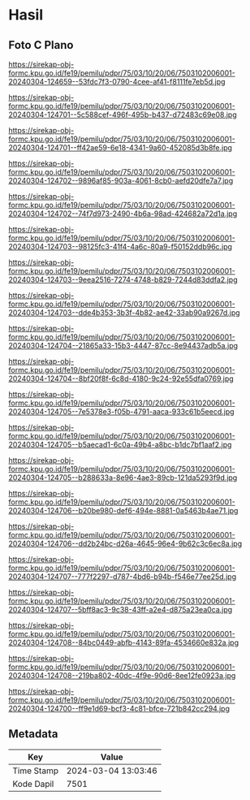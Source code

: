 # Hasil

## Foto C Plano

https://sirekap-obj-formc.kpu.go.id/fe19/pemilu/pdpr/75/03/10/20/06/7503102006001-20240304-124659--53fdc7f3-0790-4cee-af41-f8111fe7eb5d.jpg

https://sirekap-obj-formc.kpu.go.id/fe19/pemilu/pdpr/75/03/10/20/06/7503102006001-20240304-124701--5c588cef-496f-495b-b437-d72483c69e08.jpg

https://sirekap-obj-formc.kpu.go.id/fe19/pemilu/pdpr/75/03/10/20/06/7503102006001-20240304-124701--ff42ae59-6e18-4341-9a60-452085d3b8fe.jpg

https://sirekap-obj-formc.kpu.go.id/fe19/pemilu/pdpr/75/03/10/20/06/7503102006001-20240304-124702--9896af85-903a-4061-8cb0-aefd20dfe7a7.jpg

https://sirekap-obj-formc.kpu.go.id/fe19/pemilu/pdpr/75/03/10/20/06/7503102006001-20240304-124702--74f7d973-2490-4b6a-98ad-424682a72d1a.jpg

https://sirekap-obj-formc.kpu.go.id/fe19/pemilu/pdpr/75/03/10/20/06/7503102006001-20240304-124703--98125fc3-41f4-4a6c-80a9-f50152ddb96c.jpg

https://sirekap-obj-formc.kpu.go.id/fe19/pemilu/pdpr/75/03/10/20/06/7503102006001-20240304-124703--9eea2516-7274-4748-b829-7244d83ddfa2.jpg

https://sirekap-obj-formc.kpu.go.id/fe19/pemilu/pdpr/75/03/10/20/06/7503102006001-20240304-124703--dde4b353-3b3f-4b82-ae42-33ab90a9267d.jpg

https://sirekap-obj-formc.kpu.go.id/fe19/pemilu/pdpr/75/03/10/20/06/7503102006001-20240304-124704--21865a33-15b3-4447-87cc-8e94437adb5a.jpg

https://sirekap-obj-formc.kpu.go.id/fe19/pemilu/pdpr/75/03/10/20/06/7503102006001-20240304-124704--8bf20f8f-6c8d-4180-9c24-92e55dfa0769.jpg

https://sirekap-obj-formc.kpu.go.id/fe19/pemilu/pdpr/75/03/10/20/06/7503102006001-20240304-124705--7e5378e3-f05b-4791-aaca-933c61b5eecd.jpg

https://sirekap-obj-formc.kpu.go.id/fe19/pemilu/pdpr/75/03/10/20/06/7503102006001-20240304-124705--b5aecad1-6c0a-49b4-a8bc-b1dc7bf1aaf2.jpg

https://sirekap-obj-formc.kpu.go.id/fe19/pemilu/pdpr/75/03/10/20/06/7503102006001-20240304-124705--b288633a-8e96-4ae3-89cb-121da5293f9d.jpg

https://sirekap-obj-formc.kpu.go.id/fe19/pemilu/pdpr/75/03/10/20/06/7503102006001-20240304-124706--b20be980-def6-494e-8881-0a5463b4ae71.jpg

https://sirekap-obj-formc.kpu.go.id/fe19/pemilu/pdpr/75/03/10/20/06/7503102006001-20240304-124706--dd2b24bc-d26a-4645-96e4-9b62c3c6ec8a.jpg

https://sirekap-obj-formc.kpu.go.id/fe19/pemilu/pdpr/75/03/10/20/06/7503102006001-20240304-124707--777f2297-d787-4bd6-b94b-f546e77ee25d.jpg

https://sirekap-obj-formc.kpu.go.id/fe19/pemilu/pdpr/75/03/10/20/06/7503102006001-20240304-124707--5bff8ac3-9c38-43ff-a2e4-d875a23ea0ca.jpg

https://sirekap-obj-formc.kpu.go.id/fe19/pemilu/pdpr/75/03/10/20/06/7503102006001-20240304-124708--84bc0449-abfb-4143-89fa-4534660e832a.jpg

https://sirekap-obj-formc.kpu.go.id/fe19/pemilu/pdpr/75/03/10/20/06/7503102006001-20240304-124708--219ba802-40dc-4f9e-90d6-8ee12fe0923a.jpg

https://sirekap-obj-formc.kpu.go.id/fe19/pemilu/pdpr/75/03/10/20/06/7503102006001-20240304-124700--ff9e1d69-bcf3-4c81-bfce-721b842cc294.jpg


## Metadata

| Key        | Value               |
| ---------- | ------------------- |
| Time Stamp | 2024-03-04 13:03:46 |
| Kode Dapil | 7501                |



